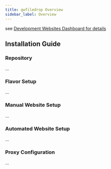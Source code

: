 ```yaml
---
title: gwfiledrop Overview
sidebar_label: Overview
---
```


see [Development Websites Dashboard for details](../../dashboards/websites/development.md)

## Installation Guide

### Repository
...

### Flavor Setup
...

### Manual Website Setup
...

### Automated Website Setup
...
 
### Proxy Configuration
...
